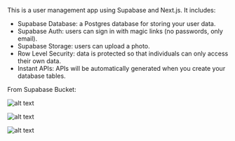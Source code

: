 This is a user management app using Supabase and Next.js. It includes:

- Supabase Database: a Postgres database for storing your user data.
- Supabase Auth: users can sign in with magic links (no passwords, only email).
- Supabase Storage: users can upload a photo.
- Row Level Security: data is protected so that individuals can only access their own data.
- Instant APIs: APIs will be automatically generated when you create your database tables.

From Supabase Bucket:

![alt text](https://dlqncfazpbptuuzkgapl.supabase.in/storage/v1/object/sign/img/third?token=eyJhbGciOiJIUzI1NiIsInR5cCI6IkpXVCJ9.eyJ1cmwiOiJpbWcvdGhpcmQiLCJpYXQiOjE2NDY4NzQzODEsImV4cCI6MTk2MjIzNDM4MX0.FXRrB3DzPMzM4xFX_podtuhq_nkFoMDHOIiaW1-Npcw)

![alt text](https://dlqncfazpbptuuzkgapl.supabase.in/storage/v1/object/sign/img/first?token=eyJhbGciOiJIUzI1NiIsInR5cCI6IkpXVCJ9.eyJ1cmwiOiJpbWcvZmlyc3QiLCJpYXQiOjE2NDY4NzQzODIsImV4cCI6MTk2MjIzNDM4Mn0.mxO0O_PgYg7irDB_39hXW7LCNZkpTQcGr6PcakqIcmQ)

![alt text](https://dlqncfazpbptuuzkgapl.supabase.in/storage/v1/object/sign/img/second?token=eyJhbGciOiJIUzI1NiIsInR5cCI6IkpXVCJ9.eyJ1cmwiOiJpbWcvc2Vjb25kIiwiaWF0IjoxNjQ2ODc0MzkyLCJleHAiOjE5NjIyMzQzOTJ9.9wBwFOsrJqLz-epZemYHMRYK-fYPV4YaOklm2_DI7Gk)
